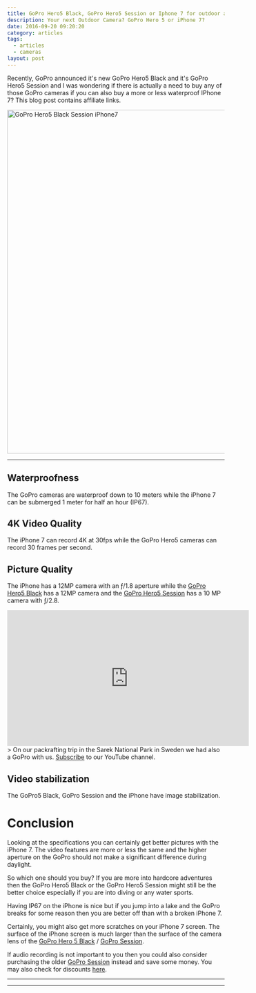 ```yaml
---
title: GoPro Hero5 Black, GoPro Hero5 Session or Iphone 7 for outdoor action videos? Which one is better?
description: Your next Outdoor Camera? GoPro Hero 5 or iPhone 7?
date: 2016-09-20 09:20:20
category: articles
tags:
  - articles
  - cameras
layout: post
---
```


Recently, GoPro announced it's new GoPro Hero5 Black and it's GoPro Hero5 Session and I was wondering if there is actually a need to buy any of those GoPro cameras if you can also buy a more or less waterproof IPhone 7? This blog post contains affiliate links.

<a data-flickr-embed="true"  href="https://www.flickr.com/photos/90204224@N07/26814282730/in/dateposted-public/" title="GoPro Hero 5 Black Session iPhone7"><img src="https://c3.staticflickr.com/8/7270/26814282730_361f410d48_o.jpg" width="1200" height="797" alt="GoPro Hero5 Black Session iPhone7"></a><script async src="//embedr.flickr.com/assets/client-code.js" charset="utf-8"></script>

<!--more-->

---

## Waterproofness
The GoPro cameras are waterproof down to 10 meters while the iPhone 7 can be submerged 1 meter for half an hour (IP67).

## 4K Video Quality
The iPhone 7 can record 4K at 30fps while the GoPro Hero5 cameras can record 30 frames per second.

## Picture Quality
The iPhone has a 12MP camera with an ƒ/1.8 aperture while the <a href="http://www.hikeventures.com/deals/#gopro+hero5" rel="nofollow" target="_blank">GoPro Hero5 Black</a> has a 12MP camera and the <a href="http://www.hikeventures.com/deals/#gopro+hero5+session" rel="nofollow" target="_blank">GoPro Hero5 Session</a> has a 10 MP camera with ƒ/2.8.

<iframe width="560" height="315" src="https://www.youtube.com/embed/7c0tlmtpsps" frameborder="0" allowfullscreen></iframe>
> On our packrafting trip in the Sarek National Park in Sweden we had also a GoPro with us. <a href="https://www.youtube.com/channel/UCnO9Q_m9EaOCrHmmQIBVBNw?sub_confirmation=1" rel="nofollow">Subscribe</a> to our YouTube channel.


## Video stabilization
The GoPro5 Black, GoPro Session and the iPhone have image stabilization.

# Conclusion
Looking at the specifications you can certainly get better pictures with the iPhone 7. The video features are more or less the same and the higher aperture on the GoPro should not make a significant difference during daylight.

So which one should you buy? If you are more into hardcore adventures then the GoPro Hero5 Black or the GoPro Hero5 Session might still be the better choice especially if you are into diving or any water sports.

Having IP67 on the iPhone is nice but if you jump into a lake and the GoPro breaks for some reason then you are better off than with a broken iPhone 7.

Certainly, you might also get more scratches on your iPhone 7 screen. The surface of the iPhone screen is much larger than the surface of the camera lens of the <a href="http://amzn.to/2ekq5Zy" rel="nofollow" target="_blank">GoPro Hero 5 Black</a> / <a href="http://amzn.to/2el7Buj" rel="nofollow" target="_blank">GoPro Session</a>.

If audio recording is not important to you then you could also consider purchasing the older <a href="http://amzn.to/2cDRqEi" rel="nofollow">GoPro Session</a> instead and save some money. You may also check for discounts <a href="/deals/" target="_blank">here</a>.

---

<script type="text/javascript">
amzn_assoc_placement = "adunit0";
amzn_assoc_search_bar = "false";
amzn_assoc_tracking_id = "hikeve-20";
amzn_assoc_search_bar_position = "top";
amzn_assoc_ad_mode = "search";
amzn_assoc_ad_type = "smart";
amzn_assoc_marketplace = "amazon";
amzn_assoc_region = "US";
amzn_assoc_title = "Search Results from Amazon";
amzn_assoc_default_search_phrase = "gopro hero5";
amzn_assoc_default_category = "All";
amzn_assoc_linkid = "a188e5e0d670dce5eb148c0ba05f58f5";
</script>
<script src="//z-na.amazon-adsystem.com/widgets/onejs?MarketPlace=US"></script>

---
